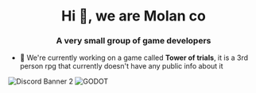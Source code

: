 <h1 align="center">Hi 👋, we are Molan co</h1>
<h3 align="center">A very small group of game developers</h3>

- 🔭 We're currently working on a game called **Tower of trials**, it is a 3rd person rpg that currently doesn't have any public info about it
  
![Discord Banner 2](https://discordapp.com/api/guilds/1121153785063014600/widget.png?style=banner2)
![GODOT](https://img.shields.io/badge/godot-3582bb.svg?style=for-the-badge&logo=godot-engine&logoColor=white)

